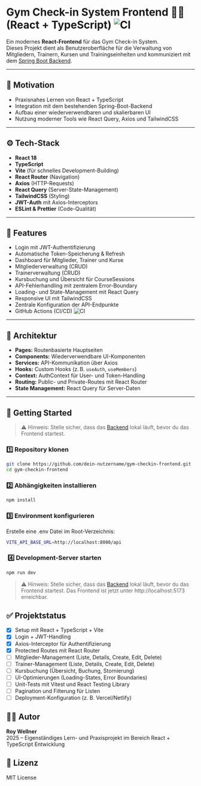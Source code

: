 # Gym Check-in System Frontend 🏋️‍♂️ (React + TypeScript) ![CI](https://github.com/korruptengu/gym-checkin-frontend/actions/workflows/ci.yml/badge.svg)

Ein modernes **React-Frontend** für das Gym Check-in System.  
Dieses Projekt dient als Benutzeroberfläche für die Verwaltung von Mitgliedern, Trainern, Kursen und Trainingseinheiten und kommuniziert mit dem [Spring Boot Backend](https://github.com/korruptengu/gym-checkin-system).

---

## 📌 Motivation

- Praxisnahes Lernen von React + TypeScript
- Integration mit dem bestehenden Spring-Boot-Backend
- Aufbau einer wiederverwendbaren und skalierbaren UI
- Nutzung moderner Tools wie React Query, Axios und TailwindCSS

---

## ⚙️ Tech-Stack

- **React 18**
- **TypeScript**
- **Vite** (für schnelles Development-Building)
- **React Router** (Navigation)
- **Axios** (HTTP-Requests)
- **React Query** (Server-State-Management)
- **TailwindCSS** (Styling)
- **JWT-Auth** mit Axios-Interceptors
- **ESLint & Prettier** (Code-Qualität)

---

## 📁 Features

- Login mit JWT-Authentifizierung
- Automatische Token-Speicherung & Refresh
- Dashboard für Mitglieder, Trainer und Kurse
- Mitgliederverwaltung (CRUD)
- Trainerverwaltung (CRUD)
- Kursbuchung und Übersicht für CourseSessions
- API-Fehlerhandling mit zentralem Error-Boundary
- Loading- und State-Management mit React Query
- Responsive UI mit TailwindCSS
- Zentrale Konfiguration der API-Endpunkte
- GitHub Actions (CI/CD) ![CI](https://github.com/korruptengu/gym-checkin-frontend/actions/workflows/ci.yml/badge.svg)

---

## 🧱 Architektur

- **Pages:** Routenbasierte Hauptseiten
- **Components:** Wiederverwendbare UI-Komponenten
- **Services:** API-Kommunikation über Axios
- **Hooks:** Custom Hooks (z. B. `useAuth`, `useMembers`)
- **Context:** AuthContext für User- und Token-Handling
- **Routing:** Public- und Private-Routes mit React Router
- **State Management:** React Query für Server-Daten

---

## 🚀 Getting Started
> ⚠️ Hinweis: Stelle sicher, dass das [Backend](https://github.com/korruptengu/gym-checkin-system) lokal läuft, bevor du das Frontend startest.
### 1️⃣ Repository klonen
```bash
git clone https://github.com/dein-nutzername/gym-checkin-frontend.git
cd gym-checkin-frontend
```
### 2️⃣ Abhängigkeiten installieren
```bash
npm install
```
### ️3️⃣ Environment konfigurieren
Erstelle eine .env Datei im Root-Verzeichnis:
```bash
VITE_API_BASE_URL=http://localhost:8080/api
```
### ️ 4️⃣ Development-Server starten
```bash
npm run dev
```
> ⚠️ Hinweis: Stelle sicher, dass das [Backend](https://github.com/korruptengu/gym-checkin-system) lokal läuft, bevor du das Frontend startest.
Das Frontend ist jetzt unter http://localhost:5173 erreichbar.

## ✅ Projektstatus
- [x] Setup mit React + TypeScript + Vite
- [x] Login + JWT-Handling
- [x] Axios-Interceptor für Authentifizierung
- [x] Protected Routes mit React Router
- [ ] Mitglieder-Management (Liste, Details, Create, Edit, Delete)
- [ ] Trainer-Management (Liste, Details, Create, Edit, Delete)
- [ ] Kursbuchung (Übersicht, Buchung, Stornierung)
- [ ] UI-Optimierungen (Loading-States, Error Boundaries)
- [ ] Unit-Tests mit Vitest und React Testing Library
- [ ] Pagination und Filterung für Listen
- [ ] Deployment-Konfiguration (z. B. Vercel/Netlify)
## 👨‍💻 Autor
**Roy Wellner**  
2025 – Eigenständiges Lern- und Praxisprojekt im Bereich React + TypeScript Entwicklung

## 📄 Lizenz
MIT License
